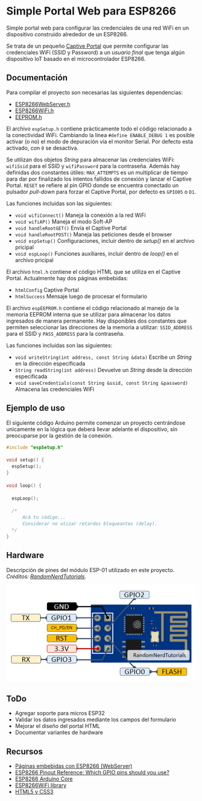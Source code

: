 # Simple Portal Web para ESP8266

Simple portal web para configurar las credenciales de una red WiFi en un dispositivo construido alrededor de un ESP8266.

Se trata de un pequeño [Captive Portal](https://en.wikipedia.org/wiki/Captive_portal) que permite configurar las credenciales WiFi (SSID y Password) a un *usuario final* que tenga algún dispositivo IoT basado en el microcontrolador ESP8266.

## Documentación

Para compilar el proyecto son necesarias las siguientes dependencias:

- [ESP8266WebServer.h](https://github.com/esp8266/ESPWebServer)
- [ESP8266WiFi.h](https://github.com/esp8266/Arduino/tree/master/libraries/ESP8266WiFi)
- [EEPROM.h](https://github.com/esp8266/Arduino/tree/master/libraries/EEPROM)

El archivo `espSetup.h` contiene prácticamente todo el código relacionado a la conectividad WiFi. Cambiando la línea `#define ENABLE_DEBUG 1` es posible activar (o no) el modo de depuración vía el monitor Serial. Por defecto esta activado, con `0` se desactiva.

Se utilizan dos objetos *String* para almacenar las credenciales WiFi: `wifiSsid` para el SSID y `wifiPassword` para la contraseña. Además hay definidas dos constantes útiles: `MAX_ATTEMPTS` es un multiplicar de tiempo para dar por finalizado los intentos fallidos de conexión y lanzar el Captive Portal. `RESET` se refiere al pin GPIO donde se encuentra conectado un pulsador *pull-down* para forzar el Captive Portal, por defecto es `GPIO05` o `D1`.

Las funciones incluidas son las siguientes:

- `void wifiConnect()` Maneja la conexión a la red WiFi
- `void wifiAP()` Maneja el modo Soft-AP
- `void handleRootGET()` Envía el Captive Portal
- `void handleRootPOST()` Maneja las peticiones desde el browser
- `void espSetup()` Configuraciones, incluir dentro de *setup()* en el archivo pricipal
- `void espLoop()` Funciones auxiliares, incluir dentro de *loop()* en el archivo pricipal

El archivo `html.h` contiene el código HTML que se utiliza en el Captive Portal. Actualmente hay dos páginas embebidas:

- `htmlConfig` Captive Portal
- `htmlSuccess` Mensaje luego de procesar el formulario

El archivo `espEEPROM.h` contiene el código relacionado al manejo de la memoria EEPROM interna que se utilizar para almacenar los datos ingresados de manera permanente. Hay disponibles dos constantes que permiten seleccionar las direcciones de la memoria a utilizar: `SSID_ADDRESS` para el SSID y `PASS_ADDRESS` para la contraseña.

Las funciones incluidas son las siguientes:

- `void writeString(int address, const String &data)` Escribe un *String* en la dirección especificada
- `String readString(int address)` Devuelve un *String* desde la dirección especificada
- `void saveCredentials(const String &ssid, const String &password)` Almacena las credenciales WiFi

## Ejemplo de uso

El siguiente código Arduino permite comenzar un proyecto centrándose unicamente en la lógica que deberá llevar adelante el dispositivo, sin preocuparse por la gestión de la conexión.

```Cpp
#include "espSetup.h"

void setup() {
  espSetup();
}

void loop() {

  espLoop();

  /*
      Acá tu código...
      Considerar no utizar retardos bloqueantes (delay).
  */
}

```

## Hardware

Descripción de pines del módulo ESP-01 utilizado en este proyecto. *Créditos: [RandomNerdTutorials](https://randomnerdtutorials.com/)*.

![](./docs/ESP-01-pinout-gpio-pin.png)

## ToDo

- Agregar soporte para micros ESP32
- Validar los datos ingresados mediante los campos del formulario
- Mejorar el diseño del portal HTML
- Documentar variantes de hardware

## Recursos

- [Páginas embebidas con ESP8266 (WebServer)](https://blog.tute-avalos.com/2022/08/26/paginas-embebidas-webserver-esp8266/)
- [ESP8266 Pinout Reference: Which GPIO pins should you use?](https://randomnerdtutorials.com/esp8266-pinout-reference-gpios/)
- [ESP8266 Arduino Core ](https://arduino-esp8266.readthedocs.io/en/2.5.2/reference.html)
- [ESP8266WiFi library](https://arduino-esp8266.readthedocs.io/en/latest/esp8266wifi/readme.html)
- [HTML5 y CSS3](https://www.html6.es/)
